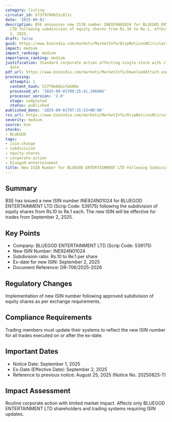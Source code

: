 ```yaml
---
category: listing
circular_id: b7379760b51c811c
date: '2025-09-01'
description: BSE announces new ISIN number INE924N01024 for BLUEGOD ENTERTAINMENT
  LTD following subdivision of equity shares from Rs.10 to Re.1, effective September
  2, 2025.
draft: false
guid: https://www.bseindia.com/markets/MarketInfo/DispNoticesNCirculars.aspx?Noticeid={A9DAA42A-F68E-406D-86CD-49A6D8B56C97}&noticeno=20250901-6&dt=09/01/2025&icount=6&totcount=13&flag=0
impact: medium
impact_ranking: medium
importance_ranking: medium
justification: Standard corporate action affecting single stock with clear implementation
  date
pdf_url: https://www.bseindia.com/markets/MarketInfo/DownloadAttach.aspx?id=20250901-6&attachedId=
processing:
  attempts: 1
  content_hash: 537f9e60a1fe608e
  processed_at: '2025-09-01T09:25:41.296066'
  processor_version: '2.0'
  stage: completed
  status: published
published_date: '2025-09-01T07:15:53+00:00'
rss_url: https://www.bseindia.com/markets/MarketInfo/DispNoticesNCirculars.aspx?Noticeid={A9DAA42A-F68E-406D-86CD-49A6D8B56C97}&noticeno=20250901-6&dt=09/01/2025&icount=6&totcount=13&flag=0
severity: medium
source: bse
stocks:
- BLUEGOD
tags:
- isin-change
- subdivision
- equity-shares
- corporate-action
- bluegod-entertainment
title: New ISIN Number for BLUEGOD ENTERTAINMENT LTD Following Subdivision
---
```


## Summary

BSE has issued a new ISIN number INE924N01024 for BLUEGOD ENTERTAINMENT LTD (Scrip Code: 539175) following the subdivision of equity shares from Rs.10 to Re.1 each. The new ISIN will be effective for trades from September 2, 2025.

## Key Points

- Company: BLUEGOD ENTERTAINMENT LTD (Scrip Code: 539175)
- New ISIN Number: INE924N01024
- Subdivision ratio: Rs.10 to Re.1 per share
- Ex-date for new ISIN: September 2, 2025
- Document Reference: DR-706/2025-2026

## Regulatory Changes

Implementation of new ISIN number following approved subdivision of equity shares as per exchange requirements.

## Compliance Requirements

Trading members must update their systems to reflect the new ISIN number for all trades executed on or after the ex-date.

## Important Dates

- Notice Date: September 1, 2025
- Ex-Date (Effective Date): September 2, 2025
- Reference to previous notice: August 25, 2025 (Notice No. 20250825-7)

## Impact Assessment

Routine corporate action with limited market impact. Affects only BLUEGOD ENTERTAINMENT LTD shareholders and trading systems requiring ISIN updates.
